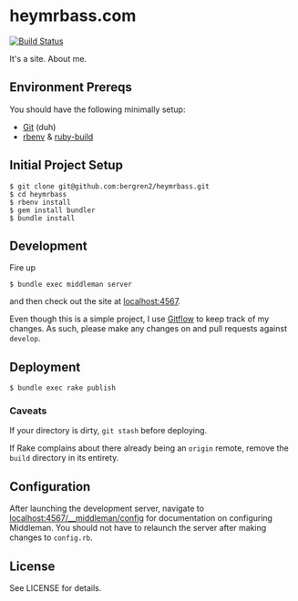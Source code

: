 # heymrbass.com

[![Build Status](https://travis-ci.org/bergren2/heymrbass.com.svg?branch=master)](https://travis-ci.org/bergren2/heymrbass.com)

It's a site. About me.

## Environment Prereqs

You should have the following minimally setup:

- [Git](https://help.github.com/articles/set-up-git) (duh)
- [rbenv](https://github.com/sstephenson/rbenv)
& [ruby-build](https://github.com/sstephenson/ruby-build)

## Initial Project Setup

    $ git clone git@github.com:bergren2/heymrbass.git
    $ cd heymrbass
    $ rbenv install
    $ gem install bundler
    $ bundle install

## Development

Fire up

    $ bundle exec middleman server

and then check out the site at [localhost:4567](http://localhost:4567).

Even though this is a simple project, I use [Gitflow](https://www.atlassian.com/git/tutorials/comparing-workflows/gitflow-workflow)
to keep track of my changes. As such, please make any changes on and pull
requests against `develop`.

## Deployment

    $ bundle exec rake publish

### Caveats

If your directory is dirty, `git stash` before deploying.

If Rake complains about there already being an `origin` remote, remove the `build`
directory in its entirety.

## Configuration

After launching the development server, navigate to
[localhost:4567/__middleman/config](http://localhost:4567/__middleman/config)
for documentation on configuring Middleman. You should not have to relaunch the
server after making changes to `config.rb`.

## License

See LICENSE for details.
